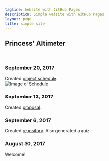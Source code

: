 ```yaml
---
tagline: Website with GitHub Pages
description: Simple website with GitHub Pages
layout: page
title: simple site
---
```


Princess' Altimeter
-------------------

 

### September 20, 2017

Created [project schedule](https://github.com/six0four/StudentSenseHat/blob/master/documentation/Week3RubricforProjectSchedule.xml).  
![Image of Schedule](https://raw.githubusercontent.com/six0four/StudentSenseHat/master/documentation/Week3RubricforProjectSchedule.jpg)

### September 13, 2017

Created [proposal](https://github.com/six0four/StudentSenseHat/blob/master/documentation/ProposalContentStudentNameRev02.pdf).

### September 6, 2017

Created [repository](https://princess97.github.io/Altimeter/). Also generated a quiz.

### August 30, 2017

Welcome!
